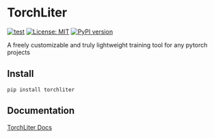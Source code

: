 # TorchLiter
[![test](https://github.com/ChenchaoZhao/TorchLiter/actions/workflows/lint-test.yaml/badge.svg)](https://github.com/ChenchaoZhao/TorchLiter/actions/workflows/lint-test.yaml)
[![License: MIT](https://img.shields.io/badge/License-MIT-yellow.svg)](https://opensource.org/licenses/MIT)
[![PyPI version](https://pypip.in/v/torchliter/badge.png)](https://pypi.python.org/pypi/torchliter)

A freely customizable and truly lightweight training tool for any pytorch projects
## Install
```
pip install torchliter
```
## Documentation
[TorchLiter Docs](https://chenchaozhao.github.io/TorchLiter/)

